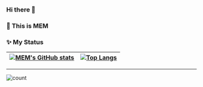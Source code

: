 ### Hi there 👋

### :wave: This is MEM

### :sparkles: My Status
| [![MEM's GitHub stats](https://github-readme-stats.vercel.app/api?username=kawaii—MEM&show_icons=true&include_all_commits=true&theme=buefy&hide_border=true)](https://github.com/anuraghazra/github-readme-stats) | [![Top Langs](https://github-readme-stats.vercel.app/api/top-langs/?username=kawaii—MEM&layout=compact&theme=buefy&hide_border=true)](https://github.com/anuraghazra/github-readme-stats) |
| ---------------- | ---------------- |

-----
![count](https://count.getloli.com/get/@kawaii—MEM?theme=moebooru)
